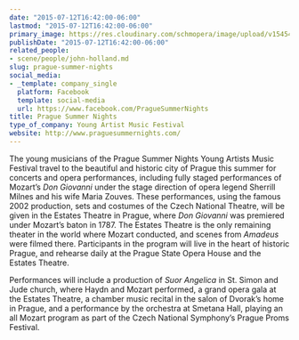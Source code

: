 ```yaml
---
date: "2015-07-12T16:42:00-06:00"
lastmod: "2015-07-12T16:42:00-06:00"
primary_image: https://res.cloudinary.com/schmopera/image/upload/v1545409169/media/webhook-uploads/1436740834006/Narodni_Divadlo_Estates_Theater_Prague_-_8648.jpg.jpg
publishDate: "2015-07-12T16:42:00-06:00"
related_people:
- scene/people/john-holland.md
slug: prague-summer-nights
social_media:
- _template: company_single
  platform: Facebook
  template: social-media
  url: https://www.facebook.com/PragueSummerNights
title: Prague Summer Nights
type_of_company: Young Artist Music Festival
website: http://www.praguesummernights.com/
---
```


The young musicians of the Prague Summer Nights Young Artists Music Festival travel to the beautiful and historic city of Prague this summer for concerts and opera performances, including fully staged performances of Mozart’s *Don Giovanni* under the stage direction of opera legend Sherrill Milnes and his wife Maria Zouves. These performances, using the famous 2002 production, sets and costumes of the Czech National Theatre, will be given in the Estates Theatre in Prague, where *Don Giovanni* was premiered under Mozart’s baton in 1787. The Estates Theatre is the only remaining theater in the world where Mozart conducted, and scenes from *Amadeus* were filmed there. Participants in the program will live in the heart of historic Prague, and rehearse daily at the Prague State Opera House and the Estates Theatre.

Performances will include a production of *Suor Angelica* in St. Simon and Jude church, where Haydn and Mozart performed, a grand opera gala at the Estates Theatre, a chamber music recital in the salon of Dvorak’s home in Prague, and a performance by the orchestra at Smetana Hall, playing an all Mozart program as part of the Czech National Symphony’s Prague Proms Festival.
